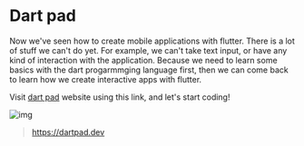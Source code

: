 # Dart pad

Now we've seen how to create mobile applications with flutter. There is a lot of stuff we can't do yet. For example, we can't take text input, or have any kind of interaction with the application. Because we need to learn some basics with the dart progarmmging language first, then we can come back to learn how we create interactive apps with flutter. 



Visit [dart pad](https://dartpad.dev/) website using this link, and let's start coding! 



![img](https://lh4.googleusercontent.com/zW7AGUNA-HVQXTj8v6hOMDQDBsE-uoVEiFSOHpDLRWny4BDyDRukbWa8X-3f6zME6JiWn9MOdiTi3W9DnVNKAI1_BcD0tYnfA2X21Idw7Cfrad4ax0jzuP_J7O7EOZkmHuskJvop)

> https://dartpad.dev

